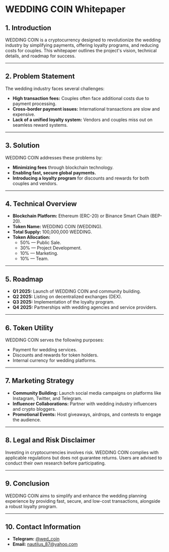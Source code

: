 # WEDDING COIN Whitepaper

## 1. Introduction  
WEDDING COIN is a cryptocurrency designed to revolutionize the wedding industry by simplifying payments, offering loyalty programs, and reducing costs for couples. This whitepaper outlines the project's vision, technical details, and roadmap for success.

---

## 2. Problem Statement  
The wedding industry faces several challenges:  
- **High transaction fees:** Couples often face additional costs due to payment processing.  
- **Cross-border payment issues:** International transactions are slow and expensive.  
- **Lack of a unified loyalty system:** Vendors and couples miss out on seamless reward systems.

---

## 3. Solution  
WEDDING COIN addresses these problems by:  
- **Minimizing fees** through blockchain technology.  
- **Enabling fast, secure global payments.**  
- **Introducing a loyalty program** for discounts and rewards for both couples and vendors.

---

## 4. Technical Overview  
- **Blockchain Platform:** Ethereum (ERC-20) or Binance Smart Chain (BEP-20).  
- **Token Name:** WEDDING COIN (WEDDING).  
- **Total Supply:** 100,000,000 WEDDING.  
- **Token Allocation:**  
  - 50% — Public Sale.  
  - 30% — Project Development.  
  - 10% — Marketing.  
  - 10% — Team.  

---

## 5. Roadmap  
- **Q1 2025:** Launch of WEDDING COIN and community building.  
- **Q2 2025:** Listing on decentralized exchanges (DEX).  
- **Q3 2025:** Implementation of the loyalty program.  
- **Q4 2025:** Partnerships with wedding agencies and service providers.  

---

## 6. Token Utility  
WEDDING COIN serves the following purposes:  
- Payment for wedding services.  
- Discounts and rewards for token holders.  
- Internal currency for wedding platforms.  

---

## 7. Marketing Strategy  
- **Community Building:** Launch social media campaigns on platforms like Instagram, Twitter, and Telegram.  
- **Influencer Collaborations:** Partner with wedding industry influencers and crypto bloggers.  
- **Promotional Events:** Host giveaways, airdrops, and contests to engage the audience.  

---

## 8. Legal and Risk Disclaimer  
Investing in cryptocurrencies involves risk. WEDDING COIN complies with applicable regulations but does not guarantee returns. Users are advised to conduct their own research before participating.

---

## 9. Conclusion  
WEDDING COIN aims to simplify and enhance the wedding planning experience by providing fast, secure, and low-cost transactions, alongside a robust loyalty program.

---

## 10. Contact Information  
- **Telegram:** [@wed_coin](https://t.me/wed_coin)  
- **Email:** nautilus_87@yahoo.com
